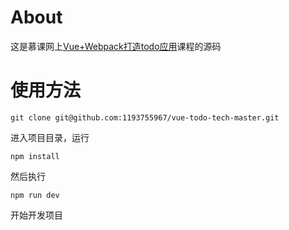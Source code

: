 # About
这是慕课网上[Vue+Webpack打造todo应用](https://www.imooc.com/learn/935)课程的源码

# 使用方法
```
git clone git@github.com:1193755967/vue-todo-tech-master.git
```
进入项目目录，运行
```
npm install
```
然后执行
```
npm run dev
```
开始开发项目